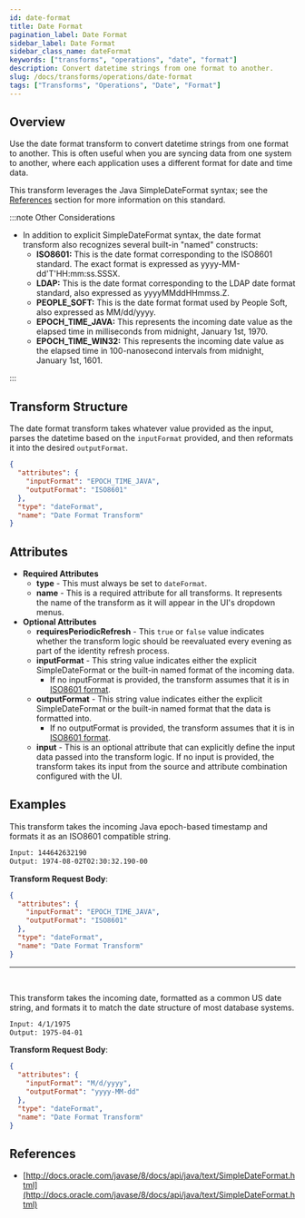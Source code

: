 ```yaml
---
id: date-format
title: Date Format
pagination_label: Date Format
sidebar_label: Date Format
sidebar_class_name: dateFormat
keywords: ["transforms", "operations", "date", "format"]
description: Convert datetime strings from one format to another.
slug: /docs/transforms/operations/date-format
tags: ["Transforms", "Operations", "Date", "Format"]
---
```


## Overview

Use the date format transform to convert datetime strings from one format to
another. This is often useful when you are syncing data from one system to
another, where each application uses a different format for date and time data.

This transform leverages the Java SimpleDateFormat syntax; see the
[References](#references) section for more information on this standard.

:::note Other Considerations

- In addition to explicit SimpleDateFormat syntax, the date format transform
  also recognizes several built-in "named" constructs:
  - **ISO8601:** This is the date format corresponding to the ISO8601 standard.
    The exact format is expressed as yyyy-MM-dd'T'HH:mm:ss.SSSX.
  - **LDAP:** This is the date format corresponding to the LDAP date format
    standard, also expressed as yyyyMMddHHmmss.Z.
  - **PEOPLE_SOFT:** This is the date format format used by People Soft, also
    expressed as MM/dd/yyyy.
  - **EPOCH_TIME_JAVA:** This represents the incoming date value as the elapsed
    time in milliseconds from midnight, January 1st, 1970.
  - **EPOCH_TIME_WIN32:** This represents the incoming date value as the elapsed
    time in 100-nanosecond intervals from midnight, January 1st, 1601.

:::

## Transform Structure

The date format transform takes whatever value provided as the input, parses the
datetime based on the `inputFormat` provided, and then reformats it into the
desired `outputFormat`.

```json
{
  "attributes": {
    "inputFormat": "EPOCH_TIME_JAVA",
    "outputFormat": "ISO8601"
  },
  "type": "dateFormat",
  "name": "Date Format Transform"
}
```

## Attributes

- **Required Attributes**
  - **type** - This must always be set to `dateFormat`.
  - **name** - This is a required attribute for all transforms. It represents
    the name of the transform as it will appear in the UI's dropdown menus.
- **Optional Attributes**
  - **requiresPeriodicRefresh** - This `true` or `false` value indicates whether
    the transform logic should be reevaluated every evening as part of the
    identity refresh process.
  - **inputFormat** - This string value indicates either the explicit
    SimpleDateFormat or the built-in named format of the incoming data.
    - If no inputFormat is provided, the transform assumes that it is in
      [ISO8601 format](https://en.wikipedia.org/wiki/ISO_8601).
  - **outputFormat** - This string value indicates either the explicit
    SimpleDateFormat or the built-in named format that the data is formatted
    into.
    - If no outputFormat is provided, the transform assumes that it is in
      [ISO8601 format](https://en.wikipedia.org/wiki/ISO_8601).
  - **input** - This is an optional attribute that can explicitly define the
    input data passed into the transform logic. If no input is provided, the
    transform takes its input from the source and attribute combination
    configured with the UI.

## Examples

This transform takes the incoming Java epoch-based timestamp and formats it as
an ISO8601 compatible string.

```bash
Input: 144642632190
Output: 1974-08-02T02:30:32.190-00
```

**Transform Request Body**:

```json
{
  "attributes": {
    "inputFormat": "EPOCH_TIME_JAVA",
    "outputFormat": "ISO8601"
  },
  "type": "dateFormat",
  "name": "Date Format Transform"
}
```

---

<p>&nbsp;</p>

This transform takes the incoming date, formatted as a common US date string,
and formats it to match the date structure of most database systems.

```bash
Input: 4/1/1975
Output: 1975-04-01
```

**Transform Request Body**:

```json
{
  "attributes": {
    "inputFormat": "M/d/yyyy",
    "outputFormat": "yyyy-MM-dd"
  },
  "type": "dateFormat",
  "name": "Date Format Transform"
}
```

## References

- [http://docs.oracle.com/javase/8/docs/api/java/text/SimpleDateFormat.html](http://docs.oracle.com/javase/8/docs/api/java/text/SimpleDateFormat.html)

